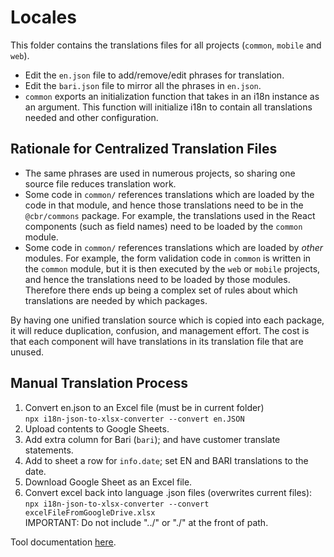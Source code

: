 # Locales

This folder contains the translations files for all projects (`common`, `mobile` and `web`).

* Edit the `en.json` file to add/remove/edit phrases for translation.
* Edit the `bari.json` file to mirror all the phrases in `en.json`.
* `common` exports an initialization function that takes in an i18n instance as an argument. This function will initialize i18n to contain all translations needed and other configuration.

## Rationale for Centralized Translation Files

* The same phrases are used in numerous projects, so sharing one source file reduces translation work.
* Some code in `common/` references translations which are loaded by the code in that module, and hence those translations need to be in the `@cbr/commons` package. For example, the translations used in the React components (such as field names) need to be loaded by the `common` module.
* Some code in `common/` references translations which are loaded by *other* modules. For example, the form validation code in `common` is written in the `common` module, but it is then executed by the `web` or `mobile` projects, and hence the translations need to be loaded by those modules. Therefore there ends up being a complex set of rules about which translations are needed by which packages.

By having one unified translation source which is copied into each package, it will reduce duplication, confusion, and management effort. The cost is that each component will have translations in its translation file that are unused.

## Manual Translation Process

1. Convert en.json to an Excel file (must be in current folder)  
   `npx i18n-json-to-xlsx-converter --convert en.JSON`
2. Upload contents to Google Sheets.
3. Add extra column for Bari (`bari`); and have customer translate statements.
4. Add to sheet a row for `info.date`; set EN and BARI translations to the date.
5. Download Google Sheet as an Excel file.
6. Convert excel back into language .json files (overwrites current files):  
  `npx i18n-json-to-xlsx-converter --convert excelFileFromGoogleDrive.xlsx`  
  IMPORTANT: Do not include "../" or "./" at the front of path.

Tool documentation [here](https://github.com/ofcyln/i18n-json-to-xlsx-converter).